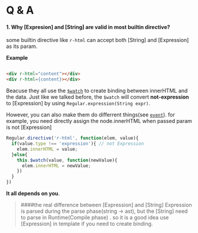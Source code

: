 # Q & A 


#### 1. Why [Expresion] and [String] are valid in most builtin directive?

some builtin directive like `r-html` can accept both [String] and [Expression] as its param. 

__Example__


```html

<div r-html="content"></div>
<div r-html={content}></div>

```

Beacuse they all use the [`$watch`](../core/binding.html#watch) to create binding between innerHTML and the data. Just like we talked before, the `$watch` will convert __not-expression__ to [Expression] by using `Regular.expression(String expr)`. 




However, you can also make them do differrent things(see [`event`](../core/event.md)). for example, you need directly assign the node.innerHTML when passed param is not [Expression]

```javascript
Regular.directive('r-html', function(elem, value){
  if(value.type !== 'expression'){ // not Expression
    elem.innerHTML = value;
  }else{
    this.$watch(value, function(newValue){
      elem.innerHTML = newValue;
    })
  }
})
```

__It all depends on you__.






> ####the real difference between [Expression] and [String] 
Expression is parsed during the parse phase(string -> ast), but the [String] need to parse in Runtime(Compile phase) . so it is a good idea use [Expression] in template if you need to create binding.